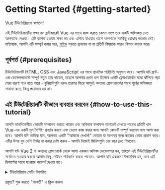 # Getting Started {#getting-started}

Vue টিউটোরিয়ালে স্বাগতম!

এই টিউটোরিয়ালটির লক্ষ্য হল ব্রাউজারেই Vue এর সাথে কাজ করতে কেমন লাগে তার একটি অভিজ্ঞতা দ্রুত আপনাকে দেওয়া। এটি ব্যাপক হওয়ার লক্ষ্য নয় এবং এগিয়ে যাওয়ার আগে আপনাকে সবকিছু বোঝার দরকার নেই। যাইহোক, আপনি এটি সম্পূর্ণ করার পরে, <a target="_blank" href="/guide/introduction.html">গাইড</a> পড়তে ভুলবেন না যা প্রতিটি বিষয়কে আরও বিশদে কভার করে৷

## পূর্বশর্ত {#prerequisites}

টিউটোরিয়ালটি HTML, CSS এবং JavaScript এর সাথে প্রাথমিক পরিচিতি অনুমান করে। আপনি যদি ফ্রন্ট-এন্ড ডেভেলপমেন্টে সম্পূর্ণ নতুন হয়ে থাকেন, তাহলে আপনার প্রথম ধাপ হিসেবে একটি ফ্রেমওয়ার্কের মধ্যে ঝাঁপিয়ে পড়া সেরা ধারণা নাও হতে পারে - বুনিয়াদিগুলি ধরুন তারপর ফিরে আসুন! অন্যান্য ফ্রেমওয়ার্কের সাথে পূর্বের অভিজ্ঞতা সাহায্য করে, কিন্তু প্রয়োজন হয় না।

## এই টিউটোরিয়ালটি কীভাবে ব্যবহার করবেন {#how-to-use-this-tutorial}

আপনি <span class="wide">ডানদিকে</span><span class="narrow">নীচে</span> কোডটি সম্পাদনা করতে পারেন এবং অবিলম্বে ফলাফল আপডেট দেখতে পারেন৷ প্রতিটি ধাপ Vue-এর একটি মূল বৈশিষ্ট্য প্রবর্তন করবে এবং ডেমো কাজ করার জন্য আপনি কোডটি সম্পূর্ণ করবেন বলে আশা করা হবে। আপনি যদি আটকে যান, আপনার একটি "আমাকে দেখান!" বোতাম যা আপনার জন্য কাজের কোড প্রকাশ করে। এটির উপর খুব বেশি নির্ভর না করার চেষ্টা করুন - আপনি নিজেই জিনিসগুলি বের করে দ্রুত শিখবেন।

আপনি যদি Vue 2 বা অন্যান্য ফ্রেমওয়ার্ক থেকে আসা একজন অভিজ্ঞ ডেভেলপার হন, তাহলে এই টিউটোরিয়ালটির সর্বোত্তম ব্যবহার করতে আপনি কিছু সেটিংস পরিবর্তন করতে পারেন। আপনি যদি একজন শিক্ষানবিস হন, তবে এটি ডিফল্টের সাথে যাওয়ার পরামর্শ দেওয়া হয়।

<details>
<summary>টিউটোরিয়াল সেটিং বিস্তারিত</summary>

- Vue দুটি API ধরন অফার করে: Option API এবং Composition API। এই টিউটোরিয়ালটি উভয়ের জন্য কাজ করার জন্য ডিজাইন করা হয়েছে - আপনি শীর্ষে থাকা **API পছন্দ** সুইচগুলি ব্যবহার করে আপনার পছন্দের ধরন নির্বাচন করতে পারেন। <a target="_blank" href="/guide/introduction.html#api-styles">API ধরন সম্পর্কে আরও জানুন</a>।

- আপনি SFC-মোড বা HTML-মোডের মধ্যেও স্যুইচ করতে পারেন। আগেরটি <a target="_blank" href="/guide/introduction.html#single-file-components">সিঙ্গল-ফাইল কম্পোনেন্ট</a> (SFC) ফর্ম্যাটে কোডের উদাহরণ দেখাবে, যা বেশিরভাগ ডেভেলপমেন্টকারীরা ব্যবহার করে যখন তারা একটি বিল্ড স্টেপ সহ Vue ব্যবহার করে। HTML-মোড বিল্ড স্টেপ ছাড়াই ব্যবহার দেখায়।

<div class="html">

:::tip
আপনি যদি নিজের অ্যাপ্লিকেশানগুলিতে বিল্ড স্টেপ ছাড়াই HTML-মোড ব্যবহার করতে চলেছেন, নিশ্চিত করুন যে আপনি হয় ইম্পোর্টগুলো এতে পরিবর্তন করেছেন:

```js
import { ... } from 'vue/dist/vue.esm-bundler.js'
```

আপনার স্ক্রিপ্টের ভিতরে বা সেই অনুযায়ী `vue` সমাধান করতে আপনার বিল্ড টুল কনফিগার করুন। [Vite](https://vitejs.dev/) এর জন্য নমুনা কনফিগারেশন:

```js
// vite.config.js
export default {
  resolve: {
    alias: {
      vue: 'vue/dist/vue.esm-bundler.js'
    }
  }
}
```

আরও তথ্যের জন্য সংশ্লিষ্ট [টুলিং গাইডের বিভাগ](/guide/scaling-up/tooling.html#note-on-in-browser-template-compilation) দেখুন।
:::

</div>

</details>

প্রস্তুত? শুরু করতে "পরবর্তী" এ ক্লিক করুন৷
